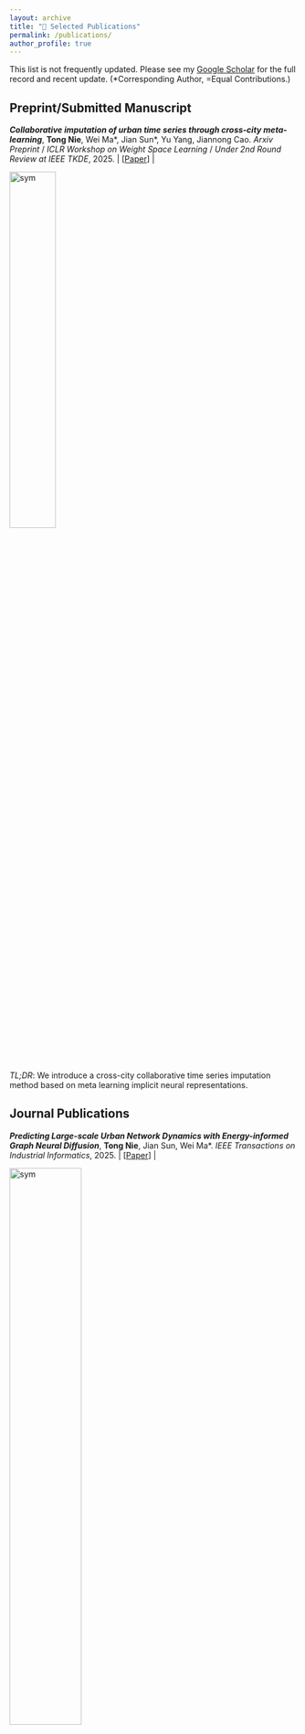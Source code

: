 ```yaml
---
layout: archive
title: "📝 Selected Publications"
permalink: /publications/
author_profile: true
---
```


This list is not frequently updated. Please see my [Google Scholar](https://scholar.google.com/citations?user=eMW6EsoAAAAJ&hl=zh-CN) for the full record and recent update. (*Corresponding Author, =Equal Contributions.)


## Preprint/Submitted Manuscript


***Collaborative imputation of urban time series through cross-city meta-learning***, **Tong Nie**, Wei Ma\*, Jian Sun\*, Yu Yang, Jiannong Cao. *Arxiv Preprint* / *ICLR Workshop on Weight Space Learning* / *Under 2nd Round Review at IEEE TKDE*, 2025. | [[Paper](https://doi.org/10.48550/arXiv.2501.11306)] | 

  <img src="../images/MetaINR.png" alt="sym" width="40%">
  
  *TL;DR*: We introduce a cross-city collaborative time series imputation method based on meta learning implicit neural representations.

## Journal Publications

***Predicting Large-scale Urban Network Dynamics with Energy-informed Graph Neural Diffusion***, **Tong Nie**, Jian Sun, Wei Ma\*. *IEEE Transactions on Industrial Informatics*, 2025. | [[Paper]()] | 

  <img src="../images/TII.png" alt="sym" width="50%">
  
  *TL;DR*: A principled interpretable neural diffusion scheme based on Transformer-like structures for modeling large-scale urban networked systems.


***Exploring the Roles of Large Language Models in Reshaping Transportation Systems: A Survey, Framework, and Roadmap***, **Tong Nie**, Jian Sun, Wei Ma\*. *Artificial Intelligence for Transportation (Inaugural Issue)*, 2025. | [[Paper](https://doi.org/10.1016/j.ait.2025.100003)] | [[Project](https://github.com/tongnie/awesome-llm4tr)]

  <img src="../images/LLM4TR.png" alt="sym" width="40%">
  
  *TL;DR*: We introduce the first systematic survey of LLMs in transportation systems from a methodological perspective.


***LLM-attacker: Enhancing Closed-loop Adversarial Scenario Generation for Autonomous Driving with Large Language Models***, Yuewen Mei, Tong Nie, Jian Sun\*, Ye Tian. *IEEE Transactions on Intelligent Transportation Systems*, 2025. | [[Paper](https://ieeexplore.ieee.org/abstract/document/11047235)] | [[Video](https://drive.google.com/file/d/1Zv4V3iG7825oyiKbUwS2Y-rR0DQIE1ZA/view)]

  <img src="../images/LLMAttacker.png" alt="sym" width="40%">
  
  *TL;DR*: We introduce an LLM-enhanced closed-loop adversarial scenario generation method for the testing of CAVs.


***Joint Estimation and Prediction of City-wide Delivery Demand: A Large Language Model Empowered Graph-based Learning Approach***, **Tong Nie**, Junlin He, Yuewen Mei, Guoyang Qin, Guilong Li, Jian Sun\*, Wei Ma\*. *Transportation Research Part E: Logistics and Transportation Review*, 2025. | [[Paper](https://doi.org/10.1016/j.tre.2025.104075)] | [[Code](https://github.com/tongnie/IMPEL)]

  <img src="../images/LLM4Delivery.png" alt="sym" width="40%">
  
  *TL;DR*: A transferable traffic demand predictor and estimator enhanced by LLM-based encoding and graphs.

***Contextualizing MLP-Mixers Spatiotemporally for Urban Traffic Data Forecast at Scale***, **Tong Nie(=)**, Guoyang Qin(=), Lijun Sun, Wei Ma, Yu Mei, Jian Sun\*. *IEEE Transactions on Intelligent Transportation Systems*, 2025. | [[Paper](https://doi.org/10.1109/TITS.2024.3491754)] | 

  <img src="../images/MLPMixer.png" alt="sym" width="40%">
  
  *TL;DR*: A simple-yet-effective MLP-based architecture for large-scale urban data forecasting.


***Spatiotemporal Implicit Neural Representation as a Generalized Traffic Data Learner***, **Tong Nie**, Guoyang Qin, Wei Ma\*, Jian Sun\*. *Transportation Research Part C: Emerging Technologies*, 2024. | [[Paper](https://doi.org/10.1016/j.trc.2024.104890)] | [[Code](https://github.com/tongnie/traffic_dynamics)]

  <img src="../images/STINR.png" alt="sym" width="40%">
  
  *TL;DR*: A new paradigm for spatiotemporal traffic data learning using implicit neural representations.


***Towards better traffic volume estimation: Jointly addressing the underdetermination and nonequilibrium problems with correlation-adaptive GNNs***, **Tong Nie**, Guoyang Qin, Yunpeng Wang, Jian Sun\*. *Transportation Research Part C: Emerging Technologies*, 2023. | [[Paper](https://doi.org/10.1016/j.trc.2023.104402)] | [[Code](https://github.com/tongnie/GNN4Flow)]

  <img src="../images/GNN4Flow.png" alt="sym" width="40%">
  
  *TL;DR*: A graph neural network model for unobserved traffic flow estimation considering speed-volume relationship.


***Correlating sparse sensing for large-scale traffic speed estimation: A Laplacian-enhanced low-rank tensor kriging approach***, **Tong Nie**, Guoyang Qin, Yunpeng Wang, Jian Sun\*. *Transportation Research Part C: Emerging Technologies*, 2023. | [[Paper](https://doi.org/10.1016/j.trc.2023.104190)] | [[Code](https://github.com/tongnie/tensor4kriging)]

  <img src="../images/Tensor4Kriging.png" alt="sym" width="40%">
  
  *TL;DR*: A Laplacian regularized tensor completion model for unobserved traffic speed estimation on large-scale highway networks.


***Truncated tensor Schatten p-norm based approach for spatiotemporal traffic data imputation with complicated missing patterns***, **Tong Nie**, Guoyang Qin, Jian Sun\*. *Transportation Research Part C: Emerging Technologies*, 2022. | [[Paper](https://doi.org/10.1016/j.trc.2022.103737)] | [[Code](https://github.com/tongnie/tensorlib)]

  <img src="../images/LRTC.png" alt="sym" width="40%">
  
  *TL;DR*: A tensor completion model optimized by ADMM for sparse traffic data imputation.


## CS/AI Conference Proceedings

***Geolocation Representation from Large Language Models are Generic Enhancers for Spatio-Temporal Learning***, Junlin He(=), **Tong Nie(=)**, Wei Ma\*. *AAAI*, 2025. | [[Paper](https://doi.org/10.48550/arXiv.2408.12116)] | [[Code](https://github.com/Umaruchain/LLMGeovec)]

  <img src="../images/LLM2Geovec.png" alt="sym" width="40%">
  
  *TL;DR*: A training-free method to extract generic geospatial encoding from LLMs that can enhance various downstream predictive learning tasks.


***Channel-Aware Low-Rank Adaptation in Time Series Forecasting***, **Tong Nie**, Yuewen Mei, Guoyang Qin, Jian Sun, Wei Ma\*. *CIKM*, 2024. | [[Paper](https://doi.org/10.1145/3627673.3679884)] | [[Code](https://github.com/tongnie/C-LoRA)]

  <img src="../images/CLORA.png" alt="sym" width="40%">
  
  *TL;DR*: A channel-aware low-rank adaptation method to balance channel independence and channel dependence.


***ImputeFormer: Low Rankness-Induced Transformers for Generalizable Spatiotemporal Imputation***, **Tong Nie**, Guoyang Qin, Wei Ma, Yuewen Mei, Jian Sun\*. *KDD*, 2024. | [[Paper](https://doi.org/10.1145/3637528.3671751)] | [[Code](https://github.com/tongnie/ImputeFormer)]

  <img src="../images/ImputeFormer.png" alt="sym" width="40%">
  
  *TL;DR*: A generalizable Transformer model for spatiotemporal data imputation, achieving SOTA performances and great efficiency.

***Seeking to Collide: Online Safety-Critical Scenario Generation for Autonomous Driving with Retrieval Augmented Large Language Models***, Yuewen Mei, **Tong Nie\***, Jian Sun, Ye Tian. *IEEE ITSC*, 2025. | [[Paper](https://doi.org/10.48550/arXiv.2505.00972)] | 

  <img src="../images/LLM-S2C.png" alt="sym" width="40%">
  
  *TL;DR*: We introduce an online safety-critical scenario generation method for autonomous driving using retrieval-augmented LLMs.
